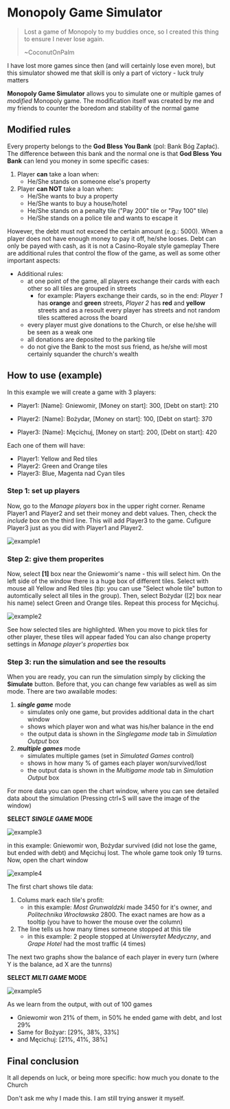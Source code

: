 # Monopoly Game Simulator
> Lost a game of Monopoly to my buddies once, so I created this thing to ensure I never lose again.
> 
> ~CoconutOnPalm

I have lost more games since then (and will certainly lose even more), but this simulator showed me that skill is only a part of victory - luck truly matters

**Monopoly Game Simulator** allows you to simulate one or multiple games of *modified* Monopoly game. The modification itself was created by me and my friends to counter the boredom and stability of the normal game

## Modified rules
Every property belongs to the **God Bless You Bank** (pol: Bank Bóg Zapłać). The difference between this bank and the normal one is that **God Bless You Bank** can lend you money in some specific cases:
1. Player **can** take a loan when:
   - He/She stands on someone else's property
2. Player **can NOT** take a loan when:
   - He/She wants to buy a property
   - He/She wants to buy a house/hotel
   - He/She stands on a penalty tile ("Pay 200" tile or "Pay 100" tile)
   - He/She stands on a police tile and wants to escape it

However, the debt must not exceed the certain amount (e.g.: 5000). When a player does not have enough money to pay it off, he/she looses. Debt can only be payed with cash, as it is not a Casino-Royale style gameplay
There are additional rules that control the flow of the game, as well as some other important aspects:
- Additional rules:
  - at one point of the game, all players exchange their cards with each other so all tiles are grouped in streets
    - for example: Players exchange their cards, so in the end: *Player 1* has **orange** and **green** streets, *Player 2* has **red** and **yellow** streets and as a resoult every player has streets and not random tiles scattered across the board
  - every player must give donations to the Church, or else he/she will be seen as a weak one
  - all donations are deposited to the parking tile
  - do not give the Bank to the most sus friend, as he/she will most certainly squander the church's wealth
 
## How to use (example)
In this example we will create a game with 3 players:
- Player1: [Name]: Gniewomir, [Money on start]: 300, [Debt on start]: 210

- Player2: [Name]: Bożydar,   [Money on start]: 100, [Debt on start]: 370
- Player3: [Name]: Męcichuj,  [Money on start]: 200, [Debt on start]: 420

Each one of them will have:
- Player1: Yellow and Red tiles
- Player2: Green and Orange tiles
- Player3: Blue, Magenta nad Cyan tiles

### Step 1: set up players
Now, go to the *Manage players* box in the upper right corner. Rename Player1 and Player2 and set their money and debt values. Then, check the *include* box on the third line. This will add Player3 to the game. Cufigure Player3 just as you did with Player1 and Player2. 

![example1](https://github.com/CoconutOnPalm/Monopoly-Game-Simulator/assets/62422875/748df19a-3594-42f9-8984-e3b8740840e6)

### Step 2: give them properites
Now, select **[1]** box near the Gniewomir's name - this will select him. On the left side of the window there is a huge box of different tiles. Select with mouse all Yellow and Red tiles (tip: you can use "Select whole tile" button to automtically select all tiles in the group). Then, select Bożydar ([2] box near his name) select Green and Orange tiles. Repeat this process for Męcichuj. 

![example2](https://github.com/CoconutOnPalm/Monopoly-Game-Simulator/assets/62422875/f6c3b2df-921e-4b88-9e4d-cf73284ab5a0)

See how selected tiles are highlighted. When you move to pick tiles for other player, these tiles will appear faded
You can also change property settings in *Manage player's properties* box

### Step 3: run the simulation and see the resoults
When you are ready, you can run the simulation simply by clicking the **Simulate** button. Before that, you can change few variables as well as sim mode. There are two awailable modes:
1. ***single game*** mode
   - simulates only one game, but provides additional data in the chart window
   - shows which player won and what was his/her balance in the end
   - the output data is shown in the *Singlegame mode* tab in *Simulation Output* box
2. ***multiple games*** mode
   - simulates multiple games (set in *Simulated Games* control)
   - shows in how many % of games each player won/survived/lost
   - the output data is shown in the *Multigame mode* tab in *Simulation Output* box

For more data you can open the chart window, where you can see detailed data about the simulation (Pressing ctrl+S will save the image of the window)

**SELECT *SINGLE GAME* MODE**

![example3](https://github.com/CoconutOnPalm/Monopoly-Game-Simulator/assets/62422875/61539a0f-cfca-4ba1-97f3-8d331ba1c523)

in this example: Gniewomir won, Bożydar survived (did not lose the game, but ended with debt) and Męcichuj lost. The whole game took only 19 turns.
Now, open the chart window

![example4](https://github.com/CoconutOnPalm/Monopoly-Game-Simulator/assets/62422875/b5de773e-f8bb-414e-b4b9-fe869a943773)

The first chart shows tile data: 
1. Colums mark each tile's profit:
   - in this example: *Most Grunwaldzki* made 3450 for it's owner, and *Politechnika Wrocławska* 2800. The exact names are how as a tooltip (you have to hower the mouse over the column)
2. The line tells us how many times someone stopped at this tile
   - in this example: 2 people stopped at *Uniwersytet Medyczny*, and *Grape Hotel* had the most traffic (4 times)
  
The next two graphs show the balance of each player in every turn (where Y is the balance, ad X are the tunrns) 

**SELECT *MILTI GAME* MODE**

![example5](https://github.com/CoconutOnPalm/Monopoly-Game-Simulator/assets/62422875/b17bfca8-0d59-4849-8ee9-f495b6e884fa)

As we learn from the output, with out of 100 games
* Gniewomir won 21% of them, in 50% he ended game with debt, and lost 29%
* Same for Bożyar: [29%, 38%, 33%]
* and Męcichuj: [21%, 41%, 38%]

## Final conclusion
It all depends on luck, or being more specific: how much you donate to the Church

Don't ask me why I made this. I am still trying answer it myself.
